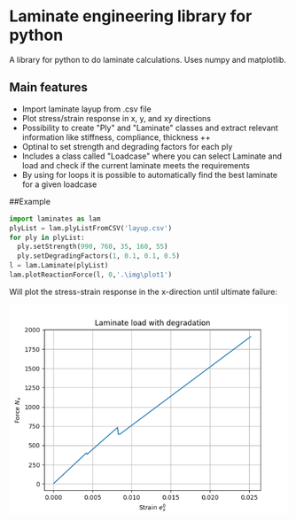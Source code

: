 # Laminate engineering library for python
A library for python to do laminate calculations. Uses numpy and matplotlib.

## Main features
- Import laminate layup from .csv file
- Plot stress/strain response in x, y, and xy directions
- Possibility to create "Ply" and "Laminate" classes and extract relevant information like stiffness, compliance, thickness ++
- Optinal to set strength and degrading factors for each ply
- Includes a class called "Loadcase" where you can select Laminate and load and check if the current laminate meets the requirements
- By using for loops it is possible to automatically find the best laminate for a given loadcase

##Example

```python
import laminates as lam
plyList = lam.plyListFromCSV('layup.csv')
for ply in plyList:
  ply.setStrength(990, 760, 35, 160, 55)
  ply.setDegradingFactors(1, 0.1, 0.1, 0.5)
l = lam.Laminate(plyList)
lam.plotReactionForce(l, 0,'.\img\plot1')
```
Will plot the stress-strain response in the x-direction until ultimate failure:

![alt tag](https://raw.githubusercontent.com/martinloland/laminate-engineering/master/img/plot1.png)

